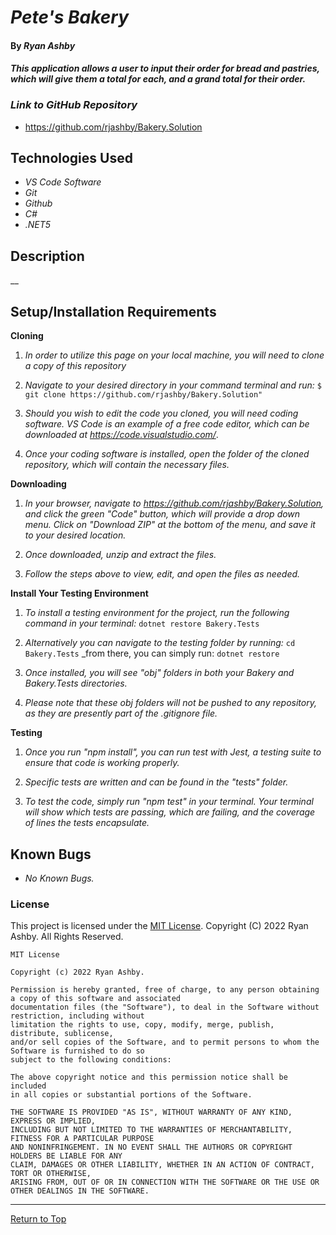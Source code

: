 
# _Pete's Bakery_ 

#### By _**Ryan Ashby**_ 

#### _This application allows a user to input their order for bread and pastries, which will give them a total for each, and a grand total for their order._

### _Link to GitHub Repository_

* https://github.com/rjashby/Bakery.Solution

## Technologies Used 

* _VS Code Software_
* _Git_
* _Github_
* _C#_
* _.NET5_


## Description 

__

## Setup/Installation Requirements 

**Cloning**

1) _In order to utilize this page on your local machine, you will need to clone a copy of this repository_

2) _Navigate to your desired directory in your command terminal and run:_
``` $ git clone https://github.com/rjashby/Bakery.Solution" ```

3) _Should you wish to edit the code you cloned, you will need coding software. VS Code is an example of a free code editor, which can be downloaded at https://code.visualstudio.com/_.

4) _Once your coding software is installed, open the folder of the cloned repository, which will contain the necessary files._


**Downloading**

1) _In your browser, navigate to https://github.com/rjashby/Bakery.Solution, and click the green "Code" button, which will provide a drop down menu. Click on "Download ZIP" at the bottom of the menu, and save it to your desired location._

2) _Once downloaded, unzip and extract the files._

3) _Follow the steps above to view, edit, and open the files as needed._


**Install Your Testing Environment** 

1) _To install a testing environment for the project, run the following command in your terminal:_
```dotnet restore Bakery.Tests```

2) _Alternatively you can navigate to the testing folder by running:_
``` cd Bakery.Tests ```
_from there, you can simply run: ```dotnet restore```

3) _Once installed, you will see "obj" folders in both your Bakery and Bakery.Tests directories._

4) _Please note that these obj folders will not be pushed to any repository, as they are presently part of the .gitignore file._

**Testing**

1) _Once you run "npm install", you can run test with Jest, a testing suite to ensure that code is working properly._

2) _Specific tests are written and can be found in the "tests" folder._

3) _To test the code, simply run "npm test" in your terminal. Your terminal will show which tests are passing, which are failing, and the coverage of lines the tests encapsulate._

## Known Bugs 

* _No Known Bugs._  

### License

This project is licensed under the [MIT License](https://opensource.org/licenses/MIT). Copyright (C) 2022 Ryan Ashby. All Rights Reserved.

```
MIT License

Copyright (c) 2022 Ryan Ashby.

Permission is hereby granted, free of charge, to any person obtaining a copy of this software and associated 
documentation files (the "Software"), to deal in the Software without restriction, including without 
limitation the rights to use, copy, modify, merge, publish, distribute, sublicense, 
and/or sell copies of the Software, and to permit persons to whom the Software is furnished to do so 
subject to the following conditions:

The above copyright notice and this permission notice shall be included 
in all copies or substantial portions of the Software.

THE SOFTWARE IS PROVIDED "AS IS", WITHOUT WARRANTY OF ANY KIND, EXPRESS OR IMPLIED, 
INCLUDING BUT NOT LIMITED TO THE WARRANTIES OF MERCHANTABILITY, FITNESS FOR A PARTICULAR PURPOSE 
AND NONINFRINGEMENT. IN NO EVENT SHALL THE AUTHORS OR COPYRIGHT HOLDERS BE LIABLE FOR ANY 
CLAIM, DAMAGES OR OTHER LIABILITY, WHETHER IN AN ACTION OF CONTRACT, TORT OR OTHERWISE, 
ARISING FROM, OUT OF OR IN CONNECTION WITH THE SOFTWARE OR THE USE OR OTHER DEALINGS IN THE SOFTWARE.
```

------------------------------

<a href="#">Return to Top</a>